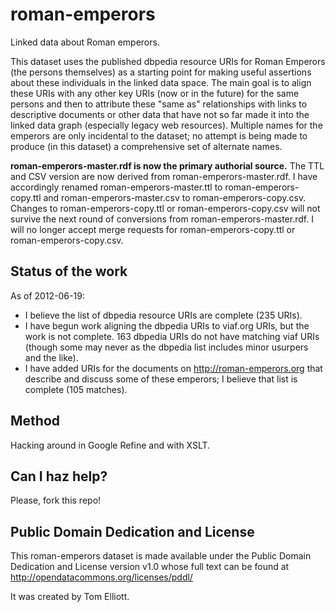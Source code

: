 roman-emperors
==============

Linked data about Roman emperors.

This dataset uses the published dbpedia resource URIs for Roman Emperors (the persons themselves) as a starting point for making useful assertions about these individuals in the linked data space. The main goal is to align these URIs with any other key URIs (now or in the future) for the same persons and then to attribute these "same as" relationships with links to descriptive documents or other data that have not so far made it into the linked data graph (especially legacy web resources). Multiple names for the emperors are only incidental to the dataset; no attempt is being made to produce (in this dataset) a comprehensive set of alternate names.

**roman-emperors-master.rdf is now the primary authorial source.** The TTL and CSV version are now derived from roman-emperors-master.rdf. I have accordingly renamed roman-emperors-master.ttl to roman-emperors-copy.ttl and roman-emperors-master.csv to roman-emperors-copy.csv. Changes to roman-emperors-copy.ttl or roman-emperors-copy.csv will not survive the next round of conversions from roman-emperors-master.rdf. I will no longer accept merge requests for roman-emperors-copy.ttl or roman-emperors-copy.csv.

Status of the work
-------------------

As of 2012-06-19:

* I believe the list of dbpedia resource URIs are complete (235 URIs).
* I have begun work aligning the dbpedia URIs to viaf.org URIs, but the work is not complete. 163 dbpedia URIs do not have matching viaf URIs (though some may never as the dbpedia list includes minor usurpers and the like).
* I have added URIs for the documents on http://roman-emperors.org that describe and discuss some of these emperors; I believe that list is complete (105 matches).

Method
------

Hacking around in Google Refine and with XSLT.

Can I haz help?
---------------

Please, fork this repo!


Public Domain Dedication and License
-------------------------------------
This roman-emperors dataset is made available under the Public Domain Dedication and License version v1.0 whose full text can be found at http://opendatacommons.org/licenses/pddl/

It was created by Tom Elliott.
